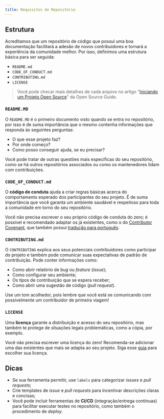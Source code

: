 ```yaml
---
title: Requisitos do Repositório
---
```


## Estrutura

Acreditamos que um repositório de código que possui uma boa documentação facilitará a adesão de novos contribuidores e tornará a experiência da comunidade melhor. Por isso, definimos uma estrutura básica para ser seguida:

- `README.md`
- `CODE_OF_CONDUCT.md`
- `CONTRIBUTING.md`
- `LICENSE`

> Você pode checar mais detalhes de cada arquivo no artigo "[Iniciando um Projeto Open Source](https://opensource.guide/pt/starting-a-project/)" da Open Source Guide.

### `README.MD`

O `README.MD` é o primeiro documento visto quando se entra no repositório, por isso é de suma importância que o mesmo contenha informações que responda às seguintes perguntas:

- O que esse projeto faz?
- Por onde começo?
- Como posso conseguir ajuda, se eu precisar?

Você pode tratar de outras questões mais especificas do seu repositório, como se há outros repositórios associados ou como os mantenedores lidam com contribuições.

### `CODE_OF_CONDUCT.md`

O **código de conduta** ajuda a criar regras básicas acerca do comportamento esperado dos participantes do seu projeto. É de suma importância que você garanta um ambiente saudável e respeitoso para toda a comunidade em torno do seu repositório.

Você não precisa escrever o seu próprio código de conduta do zero; é possível e recomendado adaptar os já existentes, como o do [Contributor Covenant](https://www.contributor-covenant.org/), que também possui [tradução para português](https://www.contributor-covenant.org/translations/).

### `CONTRIBUTING.md`

O `CONTRIBUTING` explica aos seus potenciais contribuidores como participar do projeto e também pode comunicar suas expectativas de padrão de contribuição. Pode conter informações como:

- Como abrir relatório de _bug_ ou _feature_ (_issue_);
- Como configurar seu ambiente;
- Os tipos de contribuição que se espera receber;
- Como abrir uma sugestão de código (_pull request_).

Use um tom acolhedor, pois lembre que você está se comunicando com possivelmente um contribuidor de primeira viagem!

### `LICENSE`

Uma **licença** garante a distribuição e acesso do seu repositório, mas também te protege de situações legais problemáticas, como a cópia, por exemplo.

Você não precisa escrever uma licença do zero! Recomenda-se adicionar uma das existentes que mais se adapta ao seu projeto. Siga esse [guia](https://choosealicense.com/) para escolher sua licença.

## Dicas

- Se sua ferramenta permitir, use `labels` para categorizar _issues_ e _pull requests_;
- Crie templates de _issue_ e _pull requests_ para incentivar descrições claras e concisas;
- Você pode incluir ferramentas de **CI/CD** (integração/entrega contínuas) para facilitar executar testes no repositório, como também o procedimento de _deploy_.
